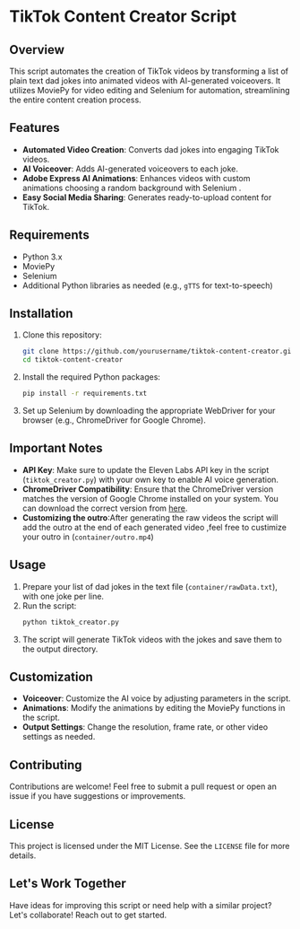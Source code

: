# TikTok Content Creator Script

## Overview
This script automates the creation of TikTok videos by transforming a list of plain text dad jokes into animated videos with AI-generated voiceovers. It utilizes MoviePy for video editing and Selenium for automation, streamlining the entire content creation process.

## Features
- **Automated Video Creation**: Converts dad jokes into engaging TikTok videos.
- **AI Voiceover**: Adds AI-generated voiceovers to each joke.
- **Adobe Express AI Animations**: Enhances videos with custom animations choosing a random background with Selenium  .
- **Easy Social Media Sharing**: Generates ready-to-upload content for TikTok.

## Requirements
- Python 3.x
- MoviePy
- Selenium
- Additional Python libraries as needed (e.g., `gTTS` for text-to-speech)

## Installation
1. Clone this repository:
    ```bash
    git clone https://github.com/yourusername/tiktok-content-creator.git
    cd tiktok-content-creator
    ```
2. Install the required Python packages:
    ```bash
    pip install -r requirements.txt
    ```

3. Set up Selenium by downloading the appropriate WebDriver for your browser (e.g., ChromeDriver for Google Chrome).

## Important Notes
- **API Key**: Make sure to update the Eleven Labs API key in the script (`tiktok_creator.py`) with your own key to enable AI voice generation.
- **ChromeDriver Compatibility**: Ensure that the ChromeDriver version matches the version of Google Chrome installed on your system. You can download the correct version from [here](https://sites.google.com/chromium.org/driver/).
- **Customizing the outro**:After generating the raw videos the script will add the outro at the end of each generated video ,feel free to custimize your outro in (`container/outro.mp4`)

## Usage
1. Prepare your list of dad jokes in the text file (`container/rawData.txt`), with one joke per line.
2. Run the script:
    ```bash
    python tiktok_creator.py
    ```
3. The script will generate TikTok videos with the jokes and save them to the output directory.

## Customization
- **Voiceover**: Customize the AI voice by adjusting parameters in the script.
- **Animations**: Modify the animations by editing the MoviePy functions in the script.
- **Output Settings**: Change the resolution, frame rate, or other video settings as needed.

## Contributing
Contributions are welcome! Feel free to submit a pull request or open an issue if you have suggestions or improvements.

## License
This project is licensed under the MIT License. See the `LICENSE` file for more details.

## Let's Work Together
Have ideas for improving this script or need help with a similar project? Let's collaborate! Reach out to get started.

